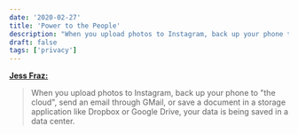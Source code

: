 ```yaml
---
date: '2020-02-27'
title: 'Power to the People'
description: "When you upload photos to Instagram, back up your phone to 'the cloud', send an email through GMail, or save a document in a storage application like Dropbox or Google Drive, your data is being saved in a data center."
draft: false
tags: ['privacy']
---
```


**[Jess Fraz:](https://blog.jessfraz.com/post/power-to-the-people/)**

> When you upload photos to Instagram, back up your phone to "the cloud", send an email through GMail, or save a document in a storage application like Dropbox or Google Drive, your data is being saved in a data center.<!-- excerpt -->
